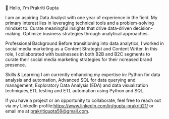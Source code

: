 👋 Hello, I'm Prakriti Gupta

I am an aspiring Data Analyst with one year of experience in the field.
My primary interest lies in leveraging technical tools and a problem-solving mindset to:
Curate meaningful insights that drive data-driven decision-making.
Optimize business strategies through analytical approaches.

Professional Background
Before transitioning into data analytics, I worked in social media marketing as a Content Strategist and Content Writer.
In this role, I collaborated with businesses in both B2B and B2C segments to curate their social media marketing strategies for their ncreased brand presence.

Skills & Learning
I am currently enhancing my expertise in: Python for data analysis and automation, Advanced SQL for data querying and management, Exploratory Data Analysis (EDA) and data visualization techniques,ETL testing and ETL automation using Python and SQL.

If you have a project or an opportunity to collaborate, feel free to reach out via my LinkedIn profile:https://www.linkedin.com/in/gupta-prakriti21/
or email me at prakritigupta59@gmail.com.

